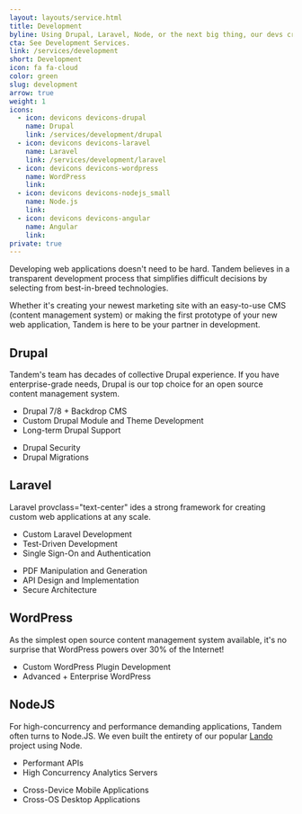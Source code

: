 ```yaml
---
layout: layouts/service.html
title: Development
byline: Using Drupal, Laravel, Node, or the next big thing, our devs create simple solutions that are built to last.
cta: See Development Services.
link: /services/development
short: Development
icon: fa fa-cloud
color: green
slug: development
arrow: true
weight: 1
icons:
  - icon: devicons devicons-drupal
    name: Drupal
    link: /services/development/drupal
  - icon: devicons devicons-laravel
    name: Laravel
    link: /services/development/laravel
  - icon: devicons devicons-wordpress
    name: WordPress
    link:
  - icon: devicons devicons-nodejs_small
    name: Node.js
    link:
  - icon: devicons devicons-angular
    name: Angular
    link:
private: true
---
```


Developing web applications doesn't need to be hard. Tandem believes in a transparent development process that simplifies difficult decisions by selecting from best-in-breed technologies.

Whether it's creating your newest marketing site with an easy-to-use CMS (content management system) or making the first prototype of your new web application, Tandem is here to be your partner in development.

<div class="row">
  <div class="col-sm-4">
    <h2 class="text-center" id="drupal">Drupal</h2>
    <div class="icon-wrapper text-center ">
      <span class="custom-icon green">
        <i class="devicons devicons-drupal"></i>
      </span>
    </div>
  </div>
  <div class="col-sm-8">
    <p>Tandem's team has decades of collective Drupal experience. If you have enterprise-grade needs, Drupal is our top choice for an open source content management system.</p>
    <div class="row">
      <div class="col-sm-6">
        <ul>
          <li>Drupal 7/8 + Backdrop CMS</li>
          <li>Custom Drupal Module and Theme Development</li>
          <li>Long-term Drupal Support</li>
        </ul>
      </div>
      <div class="col-sm-6">
        <ul>
          <li>Drupal Security</li>
          <li>Drupal Migrations</li>
        </ul>
      </div>
    </div>
  </div>
</div>
<div class="row">
  <div class="col-sm-4">
    <h2 class="text-center" id="laravel">Laravel</h2>
    <div class="icon-wrapper text-center ">
      <span class="custom-icon green">
        <i class="devicons devicons-laravel"></i>
      </span>
    </div>
  </div>
  <div class="col-sm-8">
    <p>Laravel provclass="text-center" ides a strong framework for creating custom web applications at any scale.</p>
    <div class="row">
      <div class="col-sm-6">
        <ul>
          <li>Custom Laravel Development</li>
          <li>Test-Driven Development</li>
          <li>Single Sign-On and Authentication</li>
        </ul>
      </div>
      <div class="col-sm-6">
        <ul>
          <li>PDF Manipulation and Generation</li>
          <li>API Design and Implementation</li>
          <li>Secure Architecture</li>
        </ul>
      </div>
    </div>
  </div>
</div>
<div class="row">
  <div class="col-sm-4">
    <h2 class="text-center" id="wordpress">WordPress</h2>
    <div class="icon-wrapper text-center ">
      <span class="custom-icon green">
        <i class="devicons devicons-wordpress"></i>
      </span>
    </div>
  </div>
  <div class="col-sm-8">
    <p>As the simplest open source content management system available, it's no surprise that WordPress powers over 30% of the Internet!</p>
    <div class="row">
      <div class="col-sm-6">
        <ul>
          <li>Custom WordPress Plugin Development</li>
          <li>Advanced + Enterprise WordPress</li>
        </ul>
      </div>
    </div>
  </div>
</div>
<div class="row">
  <div class="col-sm-4">
    <h2 class="text-center" class="text-center" id="nodejs">NodeJS</h2>
    <div class="icon-wrapper text-center">
      <span class="custom-icon green">
        <i class="devicons devicons-nodejs_small"></i>
      </span>
    </div>
  </div>
  <div class="col-sm-8">
    <p>For high-concurrency and performance demanding applications, Tandem often turns to Node.JS. We even built the entirety of our popular <a href="https://www.github.com/kalabox/lando">Lando</a> project using Node.</p>
    <div class="row">
      <div class="col-sm-6">
        <ul>
          <li>Performant APIs</li>
          <li>High Concurrency Analytics Servers</li>
        </ul>
      </div>
      <div class="col-sm-6">
        <ul>
          <li>Cross-Device Mobile Applications</li>
          <li>Cross-OS Desktop Applications</li>
        </ul>
      </div>
    </div>
  </div>
</div>

